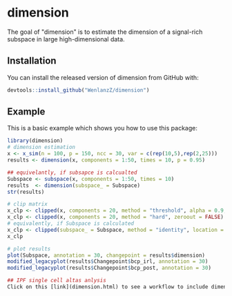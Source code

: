 # dimension

<!-- badges: start -->
<!-- badges: end -->

The goal of "dimension" is to estimate the dimension of a signal-rich subspace in large high-dimensional data.

## Installation

You can install the released version of dimension from GitHub with:

``` r
devtools::install_github("WenlanzZ/dimension")
```

## Example

This is a basic example which shows you how to use this package:

``` r
library(dimension)
# dimension estimation
x <- x_sim(n = 100, p = 150, ncc = 30, var = c(rep(10,5),rep(2,25)))
results <- dimension(x, components = 1:50, times = 10, p = 0.95)

## equivelantly, if subsapce is calcualted
Subspace <- subspace(x, components = 1:50, times = 10)
results  <- dimension(subspace_ = Subspace)
str(results)

# clip matrix
x_clp <- clipped(x, components = 20, method = "threshold", alpha = 0.9, zeroout = TRUE)
x_clp <- clipped(x, components = 20, method = "hard", zeroout = FALSE)
# equivalently, if Subspace is calculated
x_clp <- clipped(subspace_ = Subspace, method = "identity", location = c(1:5))
x_clp

# plot results
plot(Subspace, annotation = 30, changepoint = results$dimension)
modified_legacyplot(results$Changepoint$bcp_irl, annotation = 30)
modified_legacyplot(results$Changepoint$bcp_post, annotation = 30)

## IPF single cell altas anlysis
Click on this [link](dimension.html) to see a workflow to include dimension in single cell RNA-Seq analysis with Seraut.